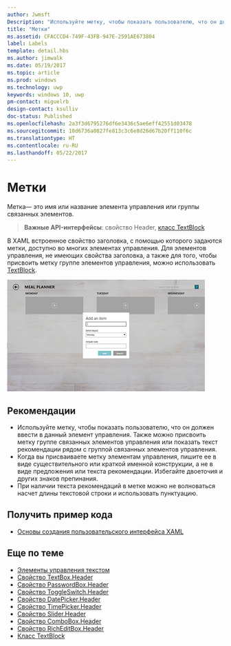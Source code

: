 ```yaml
---
author: Jwmsft
Description: "Используйте метку, чтобы показать пользователю, что он должен ввести в данный элемент управления. Также можно присвоить метку группе связанных элементов управления или показать текст рекомендации рядом с группой связанных элементов управления."
title: "Метки"
ms.assetid: CFACCCD4-749F-43FB-947E-2591AE673804
label: Labels
template: detail.hbs
ms.author: jimwalk
ms.date: 05/19/2017
ms.topic: article
ms.prod: windows
ms.technology: uwp
keywords: windows 10, uwp
pm-contact: miguelrb
design-contact: ksulliv
doc-status: Published
ms.openlocfilehash: 2a3f3d6795276df6e3436c5ae6eff42551d03478
ms.sourcegitcommit: 10d6736a0827fe813c3c6e8d26d67b20ff110f6c
ms.translationtype: HT
ms.contentlocale: ru-RU
ms.lasthandoff: 05/22/2017
---
```

# <a name="labels"></a>Метки

<link rel="stylesheet" href="https://az835927.vo.msecnd.net/sites/uwp/Resources/css/custom.css"> 

Метка— это имя или название элемента управления или группы связанных элементов.

> **Важные API-интерфейсы**: свойство Header, [класс TextBlock](https://msdn.microsoft.com/library/windows/apps/br209652)

В XAML встроенное свойство заголовка, с помощью которого задаются метки, доступно во многих элементах управления. Для элементов управления, не имеющих свойства заголовка, а также для того, чтобы присвоить метку группе элементов управления, можно использовать [TextBlock](https://msdn.microsoft.com/library/windows/apps/br209652).

![Снимок экрана, иллюстрирующий стандартный элемент управления «Метка»](images/label-standard.png)

## <a name="recommendations"></a>Рекомендации


-   Используйте метку, чтобы показать пользователю, что он должен ввести в данный элемент управления. Также можно присвоить метку группе связанных элементов управления или показать текст рекомендации рядом с группой связанных элементов управления.
-   Когда вы присваиваете метку элементам управления, пишите ее в виде существительного или краткой именной конструкции, а не в виде предложения или текста рекомендации. Избегайте двоеточия и других знаков препинания.
-   При наличии текста рекомендаций в метке можно не волноваться насчет длины текстовой строки и использовать пунктуацию.


## <a name="get-the-sample-code"></a>Получить пример кода
* [Основы создания пользовательского интерфейса XAML](https://github.com/Microsoft/Windows-universal-samples/blob/master/Samples/XamlUIBasics)

## <a name="related-topics"></a>Еще по теме
* [Элементы управления текстом](text-controls.md)
* [Свойство TextBox.Header](https://msdn.microsoft.com/library/windows/apps/dn252861)
* [Свойство PasswordBox.Header](https://msdn.microsoft.com/library/windows/apps/dn299051)
* [Свойство ToggleSwitch.Header](https://msdn.microsoft.com/library/windows/apps/br209713)
* [Свойство DatePicker.Header](https://msdn.microsoft.com/library/windows/apps/dn279460)
* [Свойство TimePicker.Header](https://msdn.microsoft.com/library/windows/apps/dn299286)
* [Свойство Slider.Header](https://msdn.microsoft.com/library/windows/apps/dn252829)
* [Свойство ComboBox.Header](https://msdn.microsoft.com/library/windows/apps/dn279416)
* [Свойство RichEditBox.Header](https://msdn.microsoft.com/library/windows/apps/dn252726)
* [Класс TextBlock](https://msdn.microsoft.com/library/windows/apps/br209652)

 

 




